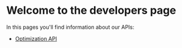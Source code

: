 # Welcome to the developers page

In this pages you'll find information about our APIs:

* [Optimization API](developers/optimization)
